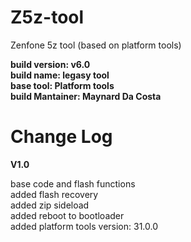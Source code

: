 # Z5z-tool
Zenfone 5z tool (based on platform tools)

**build version: v6.0**\
**build name: legasy tool**\
**base tool: Platform tools**\
**build Mantainer: Maynard Da Costa**

# Change Log

**V1.0**

base code and flash functions\
added flash recovery\
added zip sideload\
added reboot to bootloader\
added platform tools version: 31.0.0
